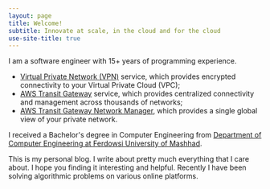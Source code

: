 ```yaml
---
layout: page
title: Welcome!
subtitle: Innovate at scale, in the cloud and for the cloud
use-site-title: true
---
```


I am a software engineer with 15+ years of programming experience.
* [Virtual Private Network (VPN)](http://docs.aws.amazon.com/AmazonVPC/latest/UserGuide/vpn-connections.html) service, which provides encrypted connectivity to your Virtual Private Cloud (VPC);
* [AWS Transit Gateway](https://aws.amazon.com/transit-gateway/) service, which provides centralized connectivity and management across thousands of networks;
* [AWS Transit Gateway Network Manager](https://aws.amazon.com/transit-gateway/network-manager/), which provides a single global view of your private network.

I received a Bachelor's degree in Computer Engineering from [Department of Computer Engineering at Ferdowsi University of Mashhad](http://en.um.ac.ir/content/Department-of-Computer-Engineering).

This is my personal blog. I write about pretty much everything that I care about. I hope you finding it interesting and helpful. Recently I have been solving algorithmic problems on various online platforms.
